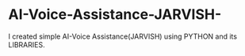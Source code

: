 # AI-Voice-Assistance-JARVISH-
I created simple AI-Voice Assistance(JARVISH) using PYTHON and its LIBRARIES.
